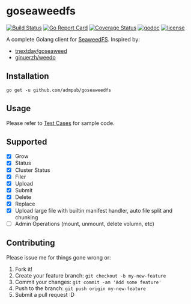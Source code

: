 # goseaweedfs

[![Build Status](https://travis-ci.org/linxGnu/goseaweedfs.svg?branch=master)](https://travis-ci.org/linxGnu/goseaweedfs)
[![Go Report Card](https://goreportcard.com/badge/github.com/admpub/goseaweedfs)](https://goreportcard.com/report/github.com/admpub/goseaweedfs)
[![Coverage Status](https://coveralls.io/repos/github/linxGnu/goseaweedfs/badge.svg?branch=master)](https://coveralls.io/github/linxGnu/goseaweedfs?branch=master)
[![godoc](https://img.shields.io/badge/docs-GoDoc-green.svg)](https://godoc.org/github.com/admpub/goseaweedfs)
[![license](http://img.shields.io/badge/license-MIT-red.svg?style=flat)](https://github.com/admpub/goseaweedfs/blob/master/LICENSE)

A complete Golang client for [SeaweedFS](https://github.com/chrislusf/seaweedfs). Inspired by:
- [tnextday/goseaweed](https://github.com/tnextday/goseaweed)
- [ginuerzh/weedo](https://github.com/ginuerzh/weedo)

## Installation
```
go get -u github.com/admpub/goseaweedfs
```

## Usage
Please refer to [Test Cases](https://github.com/admpub/goseaweedfs/blob/master/seaweed_test.go) for sample code.

## Supported

- [x] Grow
- [x] Status
- [x] Cluster Status
- [x] Filer
- [x] Upload
- [x] Submit
- [x] Delete
- [x] Replace
- [x] Upload large file with builtin manifest handler, auto file split and chunking
- [ ] Admin Operations (mount, unmount, delete volumn, etc)

## Contributing
Please issue me for things gone wrong or:

1. Fork it!
2. Create your feature branch: `git checkout -b my-new-feature`
3. Commit your changes: `git commit -am 'Add some feature'`
4. Push to the branch: `git push origin my-new-feature`
5. Submit a pull request :D